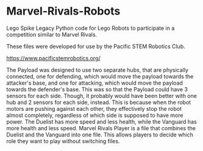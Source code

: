 # Marvel-Rivals-Robots
Lego Spike Legacy Python code for Lego Robots to participate in a competition similar to Marvel Rivals.

These files were developed for use by the Pacific STEM Robotics Club.

https://www.pacificstemrobotics.org/


The Payload was designed to use two separate hubs, that are physically connected, one for defending, which would move the payload towards the attacker's base, and one for attacking, which would move the payload towards the defender's base. This was so that the Payload could have 3 sensors for each side. Though, it probably would have been better with one hub and 2 sensors for each side, instead. This is because when the robot motors are pushing against each other, they effectively stop the robot almost completely, regardless of which side is supposed to have more power.
The Duelist has more speed and less health, while the Vanguard has more health and less speed.
Marvel Rivals Player is a file that combines the Duelist and the Vanguard into one file. This allows players to decide which role they want to play without switching files.
